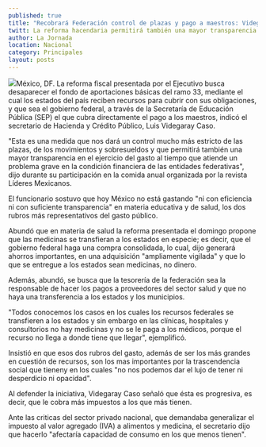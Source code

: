 ```yaml
---
published: true
title: "Recobrará Federación control de plazas y pago a maestros: Videgaray"
twitt: La reforma hacendaria permitirá también una mayor transparencia en el ejercicio del gasto al tiempo que atiende un problema grave en la condición financiera de las entidades federativas.
author: La Jornada
location: Nacional
category: Principales
layout: posts
---
```


![](http://i.imgur.com/rP9FOV5m.jpg)México, DF. La reforma fiscal presentada por el Ejecutivo busca desaparecer el fondo de aportaciones básicas del ramo 33, mediante el cual los estados del país reciben recursos para cubrir con sus obligaciones, y que sea el gobierno federal, a través de la Secretaría de Educación Pública (SEP) el que cubra directamente el pago a los maestros, indicó el secretario de Hacienda y Crédito Público, Luis Videgaray Caso.

"Esta es una medida que nos dará un control mucho más estricto de las plazas, de los movimientos y sobresueldos y que permitirá también una mayor transparencia en el ejercicio del gasto al tiempo que atiende un problema grave en la condición financiera de las entidades federativas", dijo durante su participación en la comida anual organizada por la revista Líderes Mexicanos.

El funcionario sostuvo que hoy México no está gastando "ni con eficiencia ni con suficiente transparencia" en materia educativa y de salud, los dos rubros más representativos del gasto público.

Abundó que en materia de salud la reforma presentada el domingo propone que las medicinas se transfieran a los estados en especie; es decir, que el gobierno federal haga una compra consolidada, lo cual, dijo generará ahorros importantes, en una adquisición "ampliamente vigilada" y que lo que se entregue a los estados sean medicinas, no dinero.

Además, abundó, se busca que la tesorería de la federación sea la  responsable de hacer los pagos a proveedores del sector salud y que no haya una transferencia a los estados y los municipios.

"Todos conocemos los casos en los cuales los recursos federales se transfieren a los estados y sin embargo en las clínicas, hospitales y consultorios no hay medicinas y no se le paga a los médicos, porque el recurso no llega a donde tiene que llegar", ejemplificó.

Insistió en que esos dos rubros del gasto, además de ser los más grandes en cuestión de recursos, son los mas importantes por la trascendencia social que tieneny en los cuales "no nos podemos dar el lujo de tener ni desperdicio ni opacidad".

Al defender la iniciativa, Videgaray Caso señaló que ésta es progresiva, es decir, que le cobra más impuestos a los que más tienen.

Ante las criticas del sector privado nacional, que demandaba generalizar el impuesto al valor agregado (IVA) a alimentos y medicina, el secretario dijo que hacerlo "afectaría capacidad de consumo en los que menos tienen".
